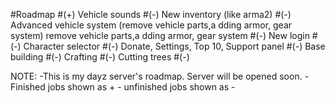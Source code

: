 #Roadmap
#(+) Vehicle sounds
#(-) New inventory (like arma2)
#(-) Advanced vehicle system (remove vehicle parts,a dding armor, gear system)
remove vehicle parts,a dding armor, gear system
#(-) New login
#(-) Character selector
#(-) Donate, Settings, Top 10, Support panel
#(-) Base building
#(-) Crafting
#(-) Cutting trees
#(-) 


NOTE: -This is my dayz server's roadmap. Server will be opened soon.
      - Finished jobs shown as +
      - unfinished jobs shown as -
